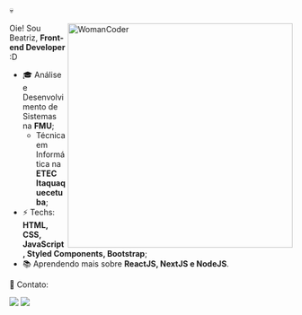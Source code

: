 💀

<img src="https://www.pngitem.com/pimgs/m/173-1739801_women-in-tech-png-transparent-png.png" min-width="400px" max-width="400px" width="400px" align="right" alt="WomanCoder">

<p align="left"> 
  Oie! Sou Beatriz, <strong>Front-end Developer</strong> :D<br>
 
- 🎓 Análise e Desenvolvimento de Sistemas na **FMU**;
  - Técnica em Informática na **ETEC Itaquaquecetuba**;
- ⚡ Techs: **HTML, CSS, JavaScript, Styled Components, Bootstrap**;
- 📚 Aprendendo mais sobre **ReactJS, NextJS e NodeJS**.
</p>

<p align="left">
  💌 Contato:
</p>

<p align="left">
  <a href="mailto:beatrizsantanajob@gmail.com" alt="Gmail" target="_blank">
  <img src="https://img.shields.io/badge/-Gmail-FF0000?style=flat-square&labelColor=FF0000&logo=gmail&logoColor=white" /></a>

  <a href="https://linkedin.com/in/beatrizsantanarosa" alt="Linkedin" target="_blank">
  <img src="https://img.shields.io/badge/-Linkedin-0e76a8?style=flat-square&logo=Linkedin&logoColor=white" /></a>
</p>  
